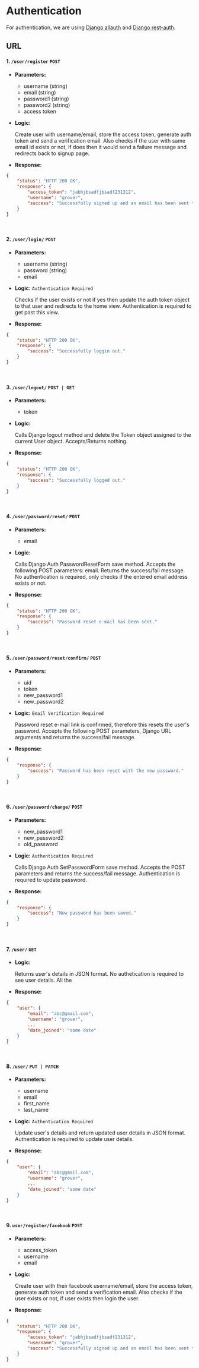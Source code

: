 # Authentication

For authentication, we are using [Django allauth](https://django-allauth.readthedocs.io/en/latest/)  and [Django rest-auth](https://github.com/Tivix/django-rest-auth). 

## URL

#### 1. `/user/register` `POST`


* **Parameters:**
  - username (string)
  - email (string)
  - password1 (string)
  - password2 (string)
  - access token

* **Logic:**

	Create user with username/email, store the access token, generate auth token and send a verification email. Also checks if the user with same email id exists or not, if does then it would send a failure message and redirects back to signup page.
	

* **Response:**

```json
{
	"status": "HTTP 200 OK",
	"response": {
		"access_token": "jabhjbsadfjbsadf231312",
		"username": "grover",
		"success": "Successfully signed up and an email has been sent to your email id."
	}	
}
```

<br/>

#### 2. `/user/login/` `POST`

* **Parameters:**

	- username (string)
	- password (string)
	- email

* **Logic:** `Authentication Required`
	
	Checks if the user exists or not if yes then update the auth token object to that user and redirects to the home view. Authentication is required to get past this view.
	
* **Response:**

```json
{	
	"status": "HTTP 200 OK",
	"response": {
		"success": "Successfully loggin out."
	}
}
```

<br/>

#### 3. `/user/logout/` `POST | GET`
* **Parameters:**
	- token

* **Logic:**

	Calls Django logout method and delete the Token object assigned to the current User object. Accepts/Returns nothing.
	
* **Response:**

```json
{	
	"status": "HTTP 200 OK",
	"response": {
		"success": "Successfully logged out."
	}
}
```

<br/>

#### 4. `/user/password/reset/` `POST`

* **Parameters:**
	- email

* **Logic:**

	Calls Django Auth PasswordResetForm save method. Accepts the following POST parameters: email. Returns the success/fail message. No authentication is required, only checks if the entered email address exists or not.

* **Response:**

```json
{
	"status": "HTTP 200 OK",
	"response": {
		"success": "Password reset e-mail has been sent."
	}
}
```

<br/>

#### 5. `/user/password/reset/confirm/` `POST`

* **Parameters:**

	- uid
	- token
	- new_password1
	- new_password2
    
* **Logic:** `Email Verification Required`

	Password reset e-mail link is confirmed, therefore this resets the user's password. Accepts the following POST parameters, Django URL arguments and returns the success/fail message. 

* **Response:**

```json
{
	"response": {
		"success": "Password has been reset with the new password."
	}
}
```

<br/>


#### 6. `/user/password/change/` `POST`

* **Parameters:**

	- new_password1
	- new_password2
	- old_password

* **Logic:** `Authentication Required`
	
    Calls Django Auth SetPasswordForm save method. Accepts the POST parameters and returns the success/fail message. Authentication is required to update password.

* **Response:**

```json
{
	"response": {
		"success": "New password has been saved."
	}
}
```

<br/>


#### 7. `/user/` `GET`

* **Logic:**

	Returns user's details in JSON format. No authetication is required to see user details. All the
	
* **Response:**

```json
{	
	"user": {
		"email": "abc@gmail.com",
		"username": "grover",
		...
		"date_joined": "some date"
	}
}
```

<br/>

#### 8. `/user/` `PUT | PATCH`

* **Parameters:**

  - username
  - email
  - first_name
  - last_name


* **Logic:** `Authentication Required`
	
    Update user's details and return updated user details in JSON format. Authentication is required to update user details.

* **Response:** 

```json
{	
	"user": {
		"email": "abc@gmail.com",
		"username": "grover",
		...
		"date_joined": "some date"
	}
}
```

<br/>

#### 9. `user/register/facebook` `POST` 

* **Parameters:**

  - access_token
  - username
  - email
  
* **Logic:**

	Create user with their facebook username/email, store the access token, generate auth token and send a verification email. Also checks if the user exists or not, if user exists then login the user.
    
* **Response:**

```json
{
	"status": "HTTP 200 OK",
    "response": {
        "access_token": "jabhjbsadfjbsadf231312",
        "username": "grover",
        "success": "Successfully signed up and an email has been sent to your email id."
    } 
}
```